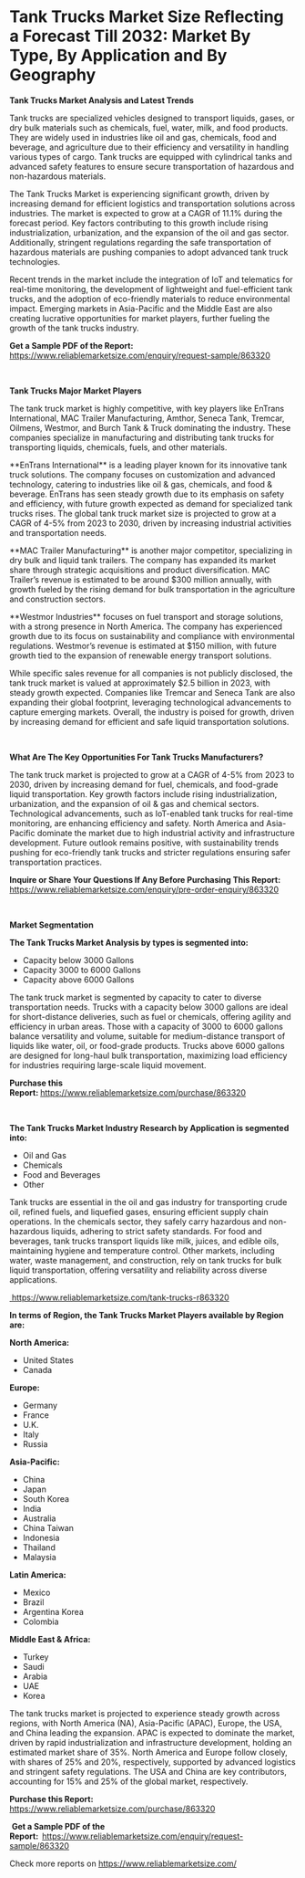 <p><h1>Tank Trucks Market Size Reflecting a Forecast Till 2032: Market By Type, By Application and By Geography</h1></p><p><strong>Tank Trucks Market Analysis and Latest Trends</strong></p>
<p><p>Tank trucks are specialized vehicles designed to transport liquids, gases, or dry bulk materials such as chemicals, fuel, water, milk, and food products. They are widely used in industries like oil and gas, chemicals, food and beverage, and agriculture due to their efficiency and versatility in handling various types of cargo. Tank trucks are equipped with cylindrical tanks and advanced safety features to ensure secure transportation of hazardous and non-hazardous materials.</p><p>The Tank Trucks Market is experiencing significant growth, driven by increasing demand for efficient logistics and transportation solutions across industries. The market is expected to grow at a CAGR of 11.1% during the forecast period. Key factors contributing to this growth include rising industrialization, urbanization, and the expansion of the oil and gas sector. Additionally, stringent regulations regarding the safe transportation of hazardous materials are pushing companies to adopt advanced tank truck technologies.</p><p>Recent trends in the market include the integration of IoT and telematics for real-time monitoring, the development of lightweight and fuel-efficient tank trucks, and the adoption of eco-friendly materials to reduce environmental impact. Emerging markets in Asia-Pacific and the Middle East are also creating lucrative opportunities for market players, further fueling the growth of the tank trucks industry.</p></p>
<p><strong>Get a Sample PDF of the Report:&nbsp;</strong> <a href="https://www.reliablemarketsize.com/enquiry/request-sample/863320?utm_campaign=1884&utm_medium=2&utm_source=Github&utm_content=ia&utm_term=21012025&utm_id=tank-trucks">https://www.reliablemarketsize.com/enquiry/request-sample/863320</a></p>
<p>&nbsp;</p>
<p><strong>Tank Trucks Major Market Players</strong></p>
<p><p>The tank truck market is highly competitive, with key players like EnTrans International, MAC Trailer Manufacturing, Amthor, Seneca Tank, Tremcar, Oilmens, Westmor, and Burch Tank & Truck dominating the industry. These companies specialize in manufacturing and distributing tank trucks for transporting liquids, chemicals, fuels, and other materials.</p><p>**EnTrans International** is a leading player known for its innovative tank truck solutions. The company focuses on customization and advanced technology, catering to industries like oil & gas, chemicals, and food & beverage. EnTrans has seen steady growth due to its emphasis on safety and efficiency, with future growth expected as demand for specialized tank trucks rises. The global tank truck market size is projected to grow at a CAGR of 4-5% from 2023 to 2030, driven by increasing industrial activities and transportation needs.</p><p>**MAC Trailer Manufacturing** is another major competitor, specializing in dry bulk and liquid tank trailers. The company has expanded its market share through strategic acquisitions and product diversification. MAC Trailer’s revenue is estimated to be around $300 million annually, with growth fueled by the rising demand for bulk transportation in the agriculture and construction sectors.</p><p>**Westmor Industries** focuses on fuel transport and storage solutions, with a strong presence in North America. The company has experienced growth due to its focus on sustainability and compliance with environmental regulations. Westmor’s revenue is estimated at $150 million, with future growth tied to the expansion of renewable energy transport solutions.</p><p>While specific sales revenue for all companies is not publicly disclosed, the tank truck market is valued at approximately $2.5 billion in 2023, with steady growth expected. Companies like Tremcar and Seneca Tank are also expanding their global footprint, leveraging technological advancements to capture emerging markets. Overall, the industry is poised for growth, driven by increasing demand for efficient and safe liquid transportation solutions.</p></p>
<p>&nbsp;</p>
<p><strong>What Are The Key Opportunities For Tank Trucks Manufacturers?</strong></p>
<p><p>The tank truck market is projected to grow at a CAGR of 4-5% from 2023 to 2030, driven by increasing demand for fuel, chemicals, and food-grade liquid transportation. Key growth factors include rising industrialization, urbanization, and the expansion of oil & gas and chemical sectors. Technological advancements, such as IoT-enabled tank trucks for real-time monitoring, are enhancing efficiency and safety. North America and Asia-Pacific dominate the market due to high industrial activity and infrastructure development. Future outlook remains positive, with sustainability trends pushing for eco-friendly tank trucks and stricter regulations ensuring safer transportation practices.</p></p>
<p><strong>Inquire or Share Your Questions If Any Before Purchasing This Report:</strong> <a href="https://www.reliablemarketsize.com/enquiry/pre-order-enquiry/863320?utm_campaign=1884&utm_medium=2&utm_source=Github&utm_content=ia&utm_term=21012025&utm_id=tank-trucks">https://www.reliablemarketsize.com/enquiry/pre-order-enquiry/863320</a></p>
<p>&nbsp;</p>
<p><strong>Market Segmentation</strong></p>
<p><strong>The Tank Trucks Market Analysis by types is segmented into:</strong></p>
<p><ul><li>Capacity below 3000 Gallons</li><li>Capacity 3000 to 6000 Gallons</li><li>Capacity above 6000 Gallons</li></ul></p>
<p><p>The tank truck market is segmented by capacity to cater to diverse transportation needs. Trucks with a capacity below 3000 gallons are ideal for short-distance deliveries, such as fuel or chemicals, offering agility and efficiency in urban areas. Those with a capacity of 3000 to 6000 gallons balance versatility and volume, suitable for medium-distance transport of liquids like water, oil, or food-grade products. Trucks above 6000 gallons are designed for long-haul bulk transportation, maximizing load efficiency for industries requiring large-scale liquid movement.</p></p>
<p><strong>Purchase this Report:&nbsp;</strong><a href="https://www.reliablemarketsize.com/purchase/863320?utm_campaign=1884&utm_medium=2&utm_source=Github&utm_content=ia&utm_term=21012025&utm_id=tank-trucks">https://www.reliablemarketsize.com/purchase/863320</a></p>
<p>&nbsp;</p>
<p><strong>The Tank Trucks Market Industry Research by Application is segmented into:</strong></p>
<p><ul><li>Oil and Gas</li><li>Chemicals</li><li>Food and Beverages</li><li>Other</li></ul></p>
<p><p>Tank trucks are essential in the oil and gas industry for transporting crude oil, refined fuels, and liquefied gases, ensuring efficient supply chain operations. In the chemicals sector, they safely carry hazardous and non-hazardous liquids, adhering to strict safety standards. For food and beverages, tank trucks transport liquids like milk, juices, and edible oils, maintaining hygiene and temperature control. Other markets, including water, waste management, and construction, rely on tank trucks for bulk liquid transportation, offering versatility and reliability across diverse applications.</p></p>
<p><a href="https://www.reliablemarketsize.com/tank-trucks-r863320?utm_campaign=1884&utm_medium=2&utm_source=Github&utm_content=ia&utm_term=21012025&utm_id=tank-trucks">&nbsp;https://www.reliablemarketsize.com/tank-trucks-r863320</a></p>
<p><strong>In terms of Region, the Tank Trucks Market Players available by Region are:</strong></p>
<p>
    <p> <strong> North America: </strong>
        <ul>
            <li>United States</li>
            <li>Canada</li>
        </ul>
        </p> 
    <p> <strong> Europe: </strong>
        <ul>
            <li>Germany</li>
            <li>France</li>
            <li>U.K.</li>
            <li>Italy</li>
            <li>Russia</li>
        </ul>
        </p> 
    <p> <strong> Asia-Pacific: </strong>
        <ul>
            <li>China</li>
            <li>Japan</li>
            <li>South Korea</li>
            <li>India</li>
            <li>Australia</li>
            <li>China Taiwan</li>
            <li>Indonesia</li>
            <li>Thailand</li>
            <li>Malaysia</li>
        </ul>
        </p> 
    <p> <strong> Latin America: </strong>
        <ul>
            <li>Mexico</li>
            <li>Brazil</li>
            <li>Argentina Korea</li>
            <li>Colombia</li>
        </ul>
        </p> 
    <p> <strong> Middle East & Africa: </strong>
        <ul>
            <li>Turkey</li>
            <li>Saudi</li>
            <li>Arabia</li>
            <li>UAE</li>
            <li>Korea</li>
        </ul>
    </p>
    </p>
<p><p>The tank trucks market is projected to experience steady growth across regions, with North America (NA), Asia-Pacific (APAC), Europe, the USA, and China leading the expansion. APAC is expected to dominate the market, driven by rapid industrialization and infrastructure development, holding an estimated market share of 35%. North America and Europe follow closely, with shares of 25% and 20%, respectively, supported by advanced logistics and stringent safety regulations. The USA and China are key contributors, accounting for 15% and 25% of the global market, respectively.</p></p>
<p><strong>Purchase this Report: </strong><a href="https://www.reliablemarketsize.com/purchase/863320?utm_campaign=1884&utm_medium=2&utm_source=Github&utm_content=ia&utm_term=21012025&utm_id=tank-trucks">https://www.reliablemarketsize.com/purchase/863320</a></p>
<p>&nbsp;<strong>Get a Sample PDF of the Report:&nbsp;&nbsp;</strong><a href="https://www.reliablemarketsize.com/enquiry/request-sample/863320?utm_campaign=1884&utm_medium=2&utm_source=Github&utm_content=ia&utm_term=21012025&utm_id=tank-trucks">https://www.reliablemarketsize.com/enquiry/request-sample/863320</a></p>
<p><strong></strong></p>
<p>Check more reports on <a href="https://www.reliablemarketsize.com/?utm_campaign=1884&utm_medium=2&utm_source=Github&utm_content=ia&utm_term=21012025&utm_id=tank-trucks">https://www.reliablemarketsize.com/</a></p>